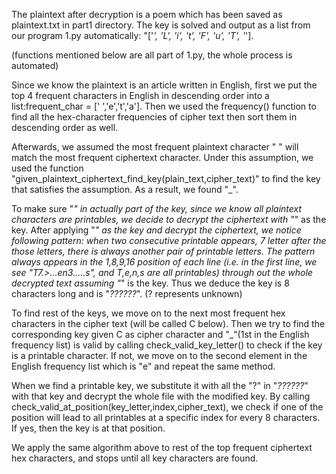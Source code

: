 ﻿The plaintext after decryption is a poem which has been saved as plaintext.txt in part1 directory. 
The key is solved and output as a list from our program 1.py automatically: "['_', 'L', 'i', 't', 'F', 'u', 'T', '_'].

(functions mentioned below are all part of 1.py, the whole process is automated)

Since we know the plaintext is an article written in English, first we put the top 4 frequent characters in English in descending order into a list:frequent_char = [' ','e','t','a']. Then we used the frequency() function to find all the hex-character frequencies of cipher text then sort them in descending order as well. 

Afterwards, we assumed the most frequent plaintext character " " will match the most frequent ciphertext character. Under this assumption, we used the function "given_plaintext_ciphertext_find_key(plain_text,cipher_text)" to find the key that satisfies the assumption. As a result, we found "_". 

To make sure "_" in actually part of the key, since we know all plaintext characters are printables, we decide to decrypt the ciphertext with "_" as the key. After applying "_" as the key and decrypt the ciphertext, we notice following pattern: when two consecutive printable appears, 7 letter after the those letters, there is always another pair of printable letters. The pattern always appears in the 1,8,9,16 position of each
line (i.e. in the first line, we see "T7.>...en3.....s", and T,e,n,s are all
printables) through out the whole decrypted text assuming "_" is the key. Thus
we deduce the key is 8 characters long and is "_??????_". (? represents unknown)

To find rest of the keys, we move on to the next most frequent hex characters in the cipher text (will be called C below). Then we try to find the corresponding key given C as cipher character and "_"(1st in the English frequency list) is valid by calling check_valid_key_letter() to check if the key is a printable character. If not, we move on to the second element in the English frequency list which is "e" and repeat the same method. 

When we find a printable key, we substitute it with all the "?" in "_??????_" with that key and decrypt the whole file with the modified key. By calling check_valid_at_position(key_letter,index,cipher_text), we check if one of the position will lead to all printables at a specific index for every 8 characters. If yes, then the key is at that position.

We apply the same algorithm above to rest of the top frequent ciphertext hex characters, and stops until all key characters are found.




